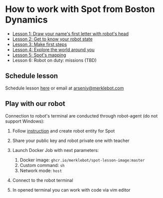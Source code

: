 # How to work with Spot from Boston Dynamics

- [Lesson 1: Draw your name's first letter with robot's head](./Lesson1/material.md)
- [Lesson 2: Get to know your robot state](./Lesson2/material.md)
- [Lesson 3: Make first steps](./Lesson3/material.md)
- [Lesson 4: Explore the world around you](./Lesson4/material.md)
- [Lesson 5: Spot's mapping](./Lesson5/material.md)
- Lesson 6: Robot on duty: missions (TBD)

## Schedule lesson
Schedule lesson [here](https://cal.com/greatestparrot/schedule-lesson-with-spot) or email at arseniy@merklebot.com

## Play with our robot

Connection to robot's terminal are conducted through robot-agent (do not support Windows):
1. Follow [instruction](https://github.com/otaberu/robot-agent) and create robot entity for Spot
2. Share your public key and robot private one with teacher
3. Launch Docker Job with next parameters:
   1. Docker image: `ghcr.io/merklebot/spot-lesson-image:master` 
   2. Custom command: `sh`
   3. Network mode: `host`

5. Connect to the robot terminal
6. In opened terminal you can work with code via vim editor
